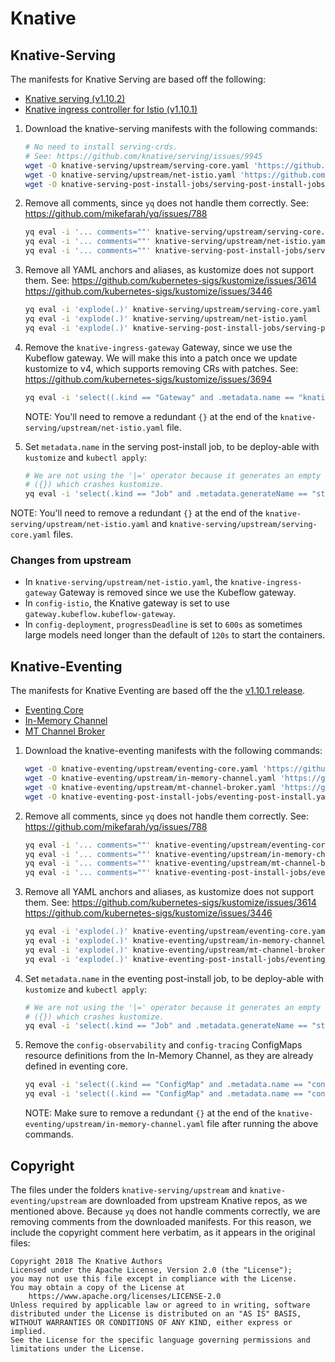 # Knative

## Knative-Serving

The manifests for Knative Serving are based off the following:

  - [Knative serving (v1.10.2)](https://github.com/knative/serving/releases/tag/knative-v1.10.2)
  - [Knative ingress controller for Istio (v1.10.1)](https://github.com/knative-sandbox/net-istio/releases/tag/knative-v1.10.1)

1. Download the knative-serving manifests with the following commands:

    ```sh
    # No need to install serving-crds.
    # See: https://github.com/knative/serving/issues/9945
    wget -O knative-serving/upstream/serving-core.yaml 'https://github.com/knative/serving/releases/download/knative-v1.10.2/serving-core.yaml'
    wget -O knative-serving/upstream/net-istio.yaml 'https://github.com/knative-sandbox/net-istio/releases/download/knative-v1.10.1/net-istio.yaml'
    wget -O knative-serving-post-install-jobs/serving-post-install-jobs.yaml 'https://github.com/knative/serving/releases/download/knative-v1.10.2/serving-post-install-jobs.yaml'
    ```

1. Remove all comments, since `yq` does not handle them correctly. See:
   https://github.com/mikefarah/yq/issues/788

    ```sh
    yq eval -i '... comments=""' knative-serving/upstream/serving-core.yaml
    yq eval -i '... comments=""' knative-serving/upstream/net-istio.yaml
    yq eval -i '... comments=""' knative-serving-post-install-jobs/serving-post-install-jobs.yaml
    ```

1. Remove all YAML anchors and aliases, as kustomize does not support them. See:
   https://github.com/kubernetes-sigs/kustomize/issues/3614
   https://github.com/kubernetes-sigs/kustomize/issues/3446

    ```sh
    yq eval -i 'explode(.)' knative-serving/upstream/serving-core.yaml
    yq eval -i 'explode(.)' knative-serving/upstream/net-istio.yaml
    yq eval -i 'explode(.)' knative-serving-post-install-jobs/serving-post-install-jobs.yaml
    ```

1. Remove the `knative-ingress-gateway` Gateway, since we use the Kubeflow
   gateway. We will make this into a patch once we update kustomize to v4,
   which supports removing CRs with patches. See:
   https://github.com/kubernetes-sigs/kustomize/issues/3694

    ```sh
    yq eval -i 'select((.kind == "Gateway" and .metadata.name == "knative-ingress-gateway") | not)' knative-serving/upstream/net-istio.yaml
    ```

    NOTE: You'll need to remove a redundant `{}` at the end of the `knative-serving/upstream/net-istio.yaml` file.

1. Set `metadata.name` in the serving post-install job, to be deploy-able with
   `kustomize` and `kubectl apply`:

    ```sh
    # We are not using the '|=' operator because it generates an empty object
    # ({}) which crashes kustomize.
    yq eval -i 'select(.kind == "Job" and .metadata.generateName == "storage-version-migration-serving-") | .metadata.name = "storage-version-migration-serving"' knative-serving-post-install-jobs/serving-post-install-jobs.yaml
    ```


NOTE: You'll need to remove a redundant `{}` at the end of the `knative-serving/upstream/net-istio.yaml` and 
`knative-serving/upstream/serving-core.yaml` files.

### Changes from upstream

- In `knative-serving/upstream/net-istio.yaml`, the `knative-ingress-gateway` Gateway is removed since we use the Kubeflow gateway.
- In `config-istio`, the Knative gateway is set to use `gateway.kubeflow.kubeflow-gateway`.
- In `config-deployment`, `progressDeadline` is set to `600s` as sometimes large models need longer than
  the default of `120s` to start the containers.

## Knative-Eventing

The manifests for Knative Eventing are based off the the [v1.10.1 release](https://github.com/knative/eventing/releases/tag/knative-v1.10.1).

  - [Eventing Core](https://github.com/knative/eventing/releases/download/knative-v1.10.1/eventing-core.yaml)
  - [In-Memory Channel](https://github.com/knative/eventing/releases/download/knative-v1.10.1/in-memory-channel.yaml)
  - [MT Channel Broker](https://github.com/knative/eventing/releases/download/knative-v1.10.1/mt-channel-broker.yaml)


1. Download the knative-eventing manifests with the following commands:

    ```sh
    wget -O knative-eventing/upstream/eventing-core.yaml 'https://github.com/knative/eventing/releases/download/knative-v1.10.1/eventing-core.yaml'
    wget -O knative-eventing/upstream/in-memory-channel.yaml 'https://github.com/knative/eventing/releases/download/knative-v1.10.1/in-memory-channel.yaml'
    wget -O knative-eventing/upstream/mt-channel-broker.yaml 'https://github.com/knative/eventing/releases/download/knative-v1.10.1/mt-channel-broker.yaml'
    wget -O knative-eventing-post-install-jobs/eventing-post-install.yaml 'https://github.com/knative/eventing/releases/download/knative-v1.10.1/eventing-post-install.yaml'
    ```

1. Remove all comments, since `yq` does not handle them correctly. See:
   https://github.com/mikefarah/yq/issues/788

    ```sh
    yq eval -i '... comments=""' knative-eventing/upstream/eventing-core.yaml
    yq eval -i '... comments=""' knative-eventing/upstream/in-memory-channel.yaml
    yq eval -i '... comments=""' knative-eventing/upstream/mt-channel-broker.yaml
    yq eval -i '... comments=""' knative-eventing-post-install-jobs/eventing-post-install.yaml
    ```

1. Remove all YAML anchors and aliases, as kustomize does not support them. See:
   https://github.com/kubernetes-sigs/kustomize/issues/3614
   https://github.com/kubernetes-sigs/kustomize/issues/3446

    ```sh
    yq eval -i 'explode(.)' knative-eventing/upstream/eventing-core.yaml
    yq eval -i 'explode(.)' knative-eventing/upstream/in-memory-channel.yaml
    yq eval -i 'explode(.)' knative-eventing/upstream/mt-channel-broker.yaml
    yq eval -i 'explode(.)' knative-eventing-post-install-jobs/eventing-post-install.yaml
    ```

1. Set `metadata.name` in the eventing post-install job, to be deploy-able with
   `kustomize` and `kubectl apply`:

    ```sh
    # We are not using the '|=' operator because it generates an empty object
    # ({}) which crashes kustomize.
    yq eval -i 'select(.kind == "Job" and .metadata.generateName == "storage-version-migration-eventing-") | .metadata.name = "storage-version-migration-eventing"' knative-eventing-post-install-jobs/eventing-post-install.yaml
    ```

1. Remove the `config-observability` and `config-tracing` ConfigMaps resource definitions from the In-Memory Channel, as they are already defined in eventing core. 

   ```sh
   yq eval -i 'select((.kind == "ConfigMap" and .metadata.name == "config-observability") | not)' knative-eventing/upstream/in-memory-channel.yaml 
   yq eval -i 'select((.kind == "ConfigMap" and .metadata.name == "config-tracing") | not)' knative-eventing/upstream/in-memory-channel.yaml 
   ``` 

   NOTE: Make sure to remove a redundant `{}` at the end of the `knative-eventing/upstream/in-memory-channel.yaml` file after running the above commands.

## Copyright

The files under the folders `knative-serving/upstream` and
`knative-eventing/upstream` are downloaded from upstream Knative repos, as
we mentioned above.
Because `yq` does not handle comments correctly, we are removing comments from
the downloaded manifests. For this reason, we include the copyright comment
here verbatim, as it appears in the original files:

```
Copyright 2018 The Knative Authors
Licensed under the Apache License, Version 2.0 (the "License");
you may not use this file except in compliance with the License.
You may obtain a copy of the License at
    https://www.apache.org/licenses/LICENSE-2.0
Unless required by applicable law or agreed to in writing, software
distributed under the License is distributed on an "AS IS" BASIS,
WITHOUT WARRANTIES OR CONDITIONS OF ANY KIND, either express or implied.
See the License for the specific language governing permissions and
limitations under the License.
```